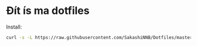 # Đít ís ma dotfiles

Install:

```sh
curl -s -L https://raw.githubusercontent.com/SakashiNNB/Dotfiles/master/Installfiles/install.sh | bash
```
